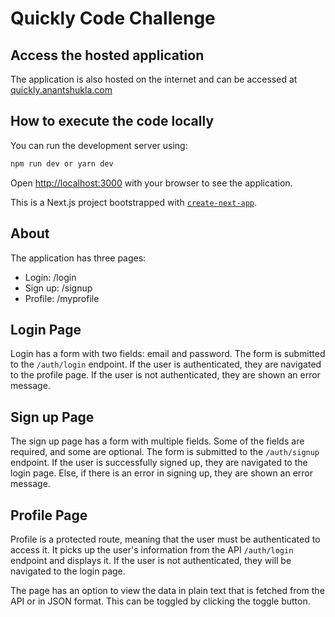 # Quickly Code Challenge

## Access the hosted application

The application is also hosted on the internet and can be accessed at [quickly.anantshukla.com](quickly.anantshukla.com)

## How to execute the code locally

You can run the development server using:

```bash
npm run dev or yarn dev
```

Open [http://localhost:3000](http://localhost:3000) with your browser to see the application.

This is a Next.js project bootstrapped with [`create-next-app`](https://github.com/vercel/next.js/tree/canary/packages/create-next-app).

## About

The application has three pages:

-   Login: /login
-   Sign up: /signup
-   Profile: /myprofile

## Login Page

Login has a form with two fields: email and password. The form is submitted to the `/auth/login` endpoint. If the user is authenticated, they are navigated to the profile page. If the user is not authenticated, they are shown an error message.

## Sign up Page

The sign up page has a form with multiple fields. Some of the fields are required, and some are optional. The form is submitted to the `/auth/signup` endpoint. If the user is successfully signed up, they are navigated to the login page. Else, if there is an error in signing up, they are shown an error message.

## Profile Page

Profile is a protected route, meaning that the user must be authenticated to access it. It picks up the user's information from the API `/auth/login` endpoint and displays it.
If the user is not authenticated, they will be navigated to the login page.

The page has an option to view the data in plain text that is fetched from the API or in JSON format. This can be toggled by clicking the toggle button.
